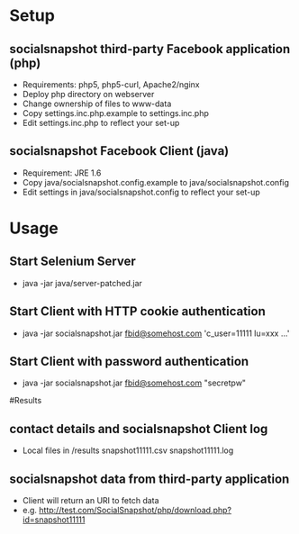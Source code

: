 # Setup

## socialsnapshot third-party Facebook application (php)
* Requirements: php5, php5-curl, Apache2/nginx
* Deploy php directory on webserver
* Change ownership of files to www-data
* Copy settings.inc.php.example to settings.inc.php
* Edit settings.inc.php to reflect your set-up

## socialsnapshot Facebook Client (java)
* Requirement: JRE 1.6
* Copy java/socialsnapshot.config.example to java/socialsnapshot.config
* Edit settings in java/socialsnapshot.config to reflect your set-up

# Usage
## Start Selenium Server
* java -jar java/server-patched.jar 

## Start Client with HTTP cookie authentication
* java -jar socialsnapshot.jar fbid@somehost.com 'c_user=11111 lu=xxx ...'

## Start Client with password authentication
* java -jar socialsnapshot.jar fbid@somehost.com "secretpw"

#Results
## contact details and socialsnapshot Client log
* Local files in /results snapshot11111.csv snapshot11111.log
## socialsnapshot data from third-party application
* Client will return an URI to fetch data
* e.g. http://test.com/SocialSnapshot/php/download.php?id=snapshot11111
